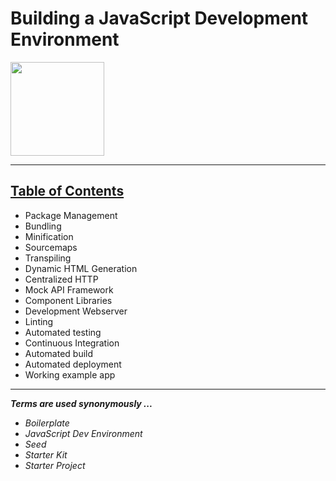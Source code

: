 # Building a JavaScript Development Environment
<img src="https://upload.wikimedia.org/wikipedia/commons/9/99/Unofficial_JavaScript_logo_2.svg" width="150">

---

## [Table of Contents](toc.md)
- Package Management
- Bundling
- Minification
- Sourcemaps
- Transpiling
- Dynamic HTML Generation
- Centralized HTTP
- Mock API Framework
- Component Libraries
- Development Webserver
- Linting
- Automated testing
- Continuous Integration
- Automated build
- Automated deployment
- Working example app

---

***Terms are used synonymously ...***
- *Boilerplate*
- *JavaScript Dev Environment*
- *Seed*
- *Starter Kit*
- *Starter Project*
